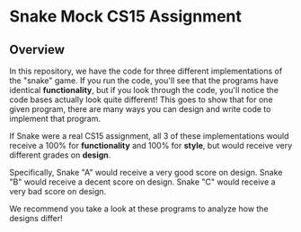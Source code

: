 # Snake Mock CS15 Assignment

## Overview
In this repository, we have the code for three different implementations of the "snake" game. 
If you run the code, you'll see that the programs have identical **functionality**, but if you
look through the code, you'll notice the code bases actually look quite different! This goes
to show that for one given program, there are many ways you can design and write code to 
implement that program.

If Snake were a real CS15 assignment, all 3 of these implementations would receive a 100% for
**functionality** and 100% for **style**, but would receive very different grades on **design**.

Specifically, Snake "A" would receive a very good score on design. Snake "B" would receive a 
decent score on design. Snake "C" would receive a very bad score on design.

We recommend you take a look at these programs to analyze how the designs differ!
